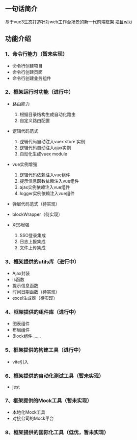 ## 一句话简介
基于vue3生态打造针对web工作台场景的新一代前端框架
[项目wiki](https://wiki.zhiyinlou.com/pages/viewpage.action?pageId=126791847)


## 功能介绍

### 1、命令行能力（暂未实现）
- 命令行创建项目
- 命令行创建页面
- 命令行创建业务组件


### 2、框架运行时功能（进行中）
- 路由能力
    1. 根据目录结构生成自动化路由
    2. 自定义路由配置

- 逻辑代码范式
    1. 逻辑代码自动注入vuex store 实例
    2. 逻辑代码自动注入ajax实例
    3. 自动化生成vuex module

- vue实例增强
    1. 逻辑代码依赖注入vue组件
    2. 提示信息函数依赖注入vue组件
    3. ajax实例依赖注入vue组件
    4. logger实例依赖注入vue组件

- 弹层代码范式（待实现）

- blockWrapper（待实现）


- XES增强
    1. SSO登录集成
    2. 日志上报集成
    3. 文件上传集成



### 3、框架提供的utils库（进行中）
- Ajax封装
- is函数
- 提示信息函数
- 时间日期函数（待实现）
- excel生成器（待实现）


### 4、框架提供的组件库（进行中）
- 图表组件
- 布局组件
- Block组件
......


### 5、框架提供的构建工具（进行中）
- vite引入

### 6、框架提供的自动化测试工具（暂未实现）
- jest

### 7、框架提供的Mock工具（暂未实现）
- 本地化Mock工具
- 对接公司的Mock平台

### 8、框架提供的国际化工具（低优，暂未实现）
